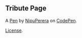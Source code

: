Tribute Page
------------


A [Pen](https://codepen.io/nipuperera/pen/OZEoRj) by [NipuPerera](https://codepen.io/nipuperera) on [CodePen](https://codepen.io).

[License](https://codepen.io/nipuperera/pen/OZEoRj/license).